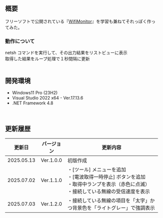 ## 概要
フリーソフトで公開されている『[WifiMonitor](https://www.projectgroup.info/software/WifiMonitor.html)』を学習も兼ねてそれっぽく作ってみた。<br>

### 動作について
netsh コマンドを実行して、その出力結果をリストビューに表示<br>
取得した結果をループ処理で１秒間隔に更新<br>
<br>

## 開発環境
- Windows11 Pro (23H2)
- Visual Studio 2022 x64 - Ver.17.13.6
- .NET Framework 4.8
<br>

## 更新履歴
|更新日|バージョン|<div align="center">更新内容</div>|
:-:|:-:|:-
|2025.05.13|Ver.1.0.0|初版作成|
|2025.07.02|Ver.1.1.0|・[ツール] メニューを追加<br>・[電波取得一時停止] ボタンを追加<br>・取得中ランプを表示（赤色に点滅）<br>・接続している無線の受信速度を表示|
|2025.07.03|Ver.1.2.0|・接続している無線の項目を「太字」かつ背景色を「ライトグレー」で強調表示|
